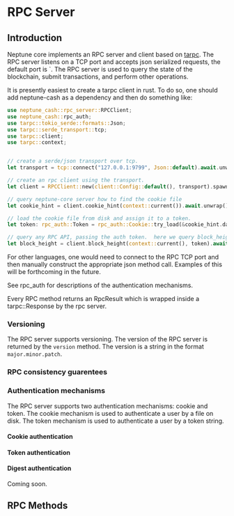 # RPC Server

## Introduction
Neptune core implements an RPC server and client based on [tarpc](file:///Users/monordi/apps/neptune-core/target/doc/tarpc/index.html). The RPC server listens on a TCP port and accepts json serialized requests, the default port is `. The RPC server is used to query the state of the blockchain, submit transactions, and perform other operations.

It is presently easiest to create a tarpc client in rust. To do so, one should add neptune-cash as a dependency and then do something like:

```rust
use neptune_cash::rpc_server::RPCClient;
use neptune_cash::rpc_auth;
use tarpc::tokio_serde::formats::Json;
use tarpc::serde_transport::tcp;
use tarpc::client;
use tarpc::context;


// create a serde/json transport over tcp.
let transport = tcp::connect("127.0.0.1:9799", Json::default).await.unwrap();

// create an rpc client using the transport.
let client = RPCClient::new(client::Config::default(), transport).spawn();

// query neptune-core server how to find the cookie file
let cookie_hint = client.cookie_hint(context::current()).await.unwrap().unwrap();

// load the cookie file from disk and assign it to a token.
let token: rpc_auth::Token = rpc_auth::Cookie::try_load(&cookie_hint.data_directory).await.unwrap().into();

// query any RPC API, passing the auth token.  here we query block_height.
let block_height = client.block_height(context::current(), token).await.unwrap().unwrap();
```



For other languages, one would need to connect to the RPC TCP port and then manually construct the appropriate json method call. Examples of this will be forthcoming in the future.

See rpc_auth for descriptions of the authentication mechanisms.

Every RPC method returns an RpcResult which is wrapped inside a tarpc::Response by the rpc server.

### Versioning 

The RPC server supports versioning. The version of the RPC server is returned by the `version` method. The version is a string in the format `major.minor.patch`.

### RPC consistency guarentees 


### Authentication mechanisms

The RPC server supports two authentication mechanisms: cookie and token. The cookie mechanism is used to authenticate a user by a file on disk. The token mechanism is used to authenticate a user by a token string.

#### Cookie authentication

#### Token authentication

#### Digest authentication 

Coming soon.

## RPC Methods


